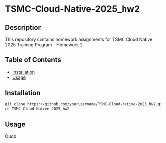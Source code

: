 # TSMC-Cloud-Native-2025_hw2
## Description
This repository contains homework assignments for TSMC Cloud Native 2025 Training Program - Homework 2.

## Table of Contents
- [Installation](#installation)
- [Usage](#usage)

## Installation
```bash
git clone https://github.com/yourusername/TSMC-Cloud-Native-2025_hw2.git
cd TSMC-Cloud-Native-2025_hw2
```

## Usage
Ouob
